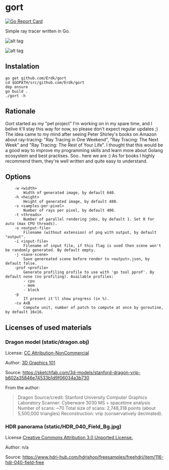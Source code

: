 # gort
[![Go Report Card](https://goreportcard.com/badge/github.com/Erdk/gort)](https://goreportcard.com/report/github.com/Erdk/gort)

Simple ray tracer written in Go.

![alt tag](static/output.png)

![alt tag](static/output_20190509222320.png)

## Instalation

```
go get github.com/Erdk/gort
cd $GOPATH/src/github.com/Erdk/gort
dep ensure
go build .
./gort -h
```

## Rationale

Gort started as my "pet project" I'm working on in my spare time, 
and I belive it'll stay this way for now, so please don't expect 
regular updates ;) The idea came to my  mind after seeing Peter 
Shirley's books on Amazon about ray-tracing: "Ray Tracing in One Weekend", 
"Ray Tracing: The Next Week" and 
 "Ray Tracing: The Rest of Your Life". I thought that this would be a 
 good way to improve my programming skills and learn more about Golang
 ecosystem and best practises. Soo.. here we are :) As for books I 
 highly recommend them, they're well written and quite easy to understand.

## Options

```
    -w <width>
        Width of generated image, by default 640.
    -h <height>
        Height of generated image, by default 480.
    -s <samples-per-pixel>
        Number of rays per pixel, by default 400.
    -t <threads>
        Number of parallel rendering jobs, by default 1. Set 0 for auto (max CPU threads).
    -o <output-file>
        Filename (without extension) of png with output, by default "output".
    -i <input-file>
        Filename of input file, if this flag is used then scene won't be randomly generated. By default empty.
    -j <save-scene>
        Save genereated scene before render to <output>.json, by default false.
    -prof <profile>
        Generate profiling profile to use with 'go tool pprof'. By default none (no profiling). Available profiles:
        - cpu 
        - mem
        - block
    -p
        If present it'll show progress (in %).
    -cu AxB
        Compute unit, number of patch to compute at once by goroutine, by default 16x16.
```

## Licenses of used materials

### Dragon model (static/dragon.obj)
License: [CC Attribution-NonCommercial](https://creativecommons.org/licenses/by-nc/4.0/)

Author: [3D Graphics 101](https://sketchfab.com/3dgraphics)

Source: https://sketchfab.com/3d-models/stanford-dragon-vrip-b602a35846e74533b1d9f06034a3b730

From the author: 
> Dragon Source/credit: Stanford University Computer Graphics Laboratory Scanner: Cyberware 3030 MS + spacetime analysis Number of scans: ~70 Total size of scans: 2,748,318 points (about 5,500,000 triangles) Reconstruction: vrip (conservatively decimated).

### HDR panorama (static/HDR_040_Field_Bg.jpg)
License [Creative Commons Attribution 3.0 Unported License.](http://creativecommons.org/licenses/by/3.0/)

Author: n/a

Source: https://www.hdri-hub.com/hdrishop/freesamples/freehdri/item/116-hdr-040-field-free